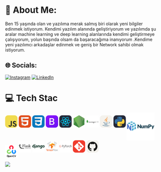 # 💫 About Me:
Ben 15 yaşında olan ve yazılıma merak salmış biri olarak yeni bilgiler edinmek istiyorum. Kendimi yazılım alanında geliştiriyorum ve yazılımda şu aralar machine learning ve deep learning alanlarında kendimi geliştirmeye çalışıyorum, yolun başında olsam da başaracağıma inanıyorum .Kendime yeni yazılımcı arkadaşlar edinmek ve geniş bir Network sahibi olmak istiyorum.


## 🌐 Socials:
[![Instagram](https://img.shields.io/badge/Instagram-%23E4405F.svg?logo=Instagram&logoColor=white)](https://instagram.com/yusa_gulgor)
[![LinkedIn](https://img.shields.io/badge/LinkedIn-%230077B5.svg?logo=linkedin&logoColor=white)](https://linkedin.com/in/yüşa-mervan-gülgör-9685a323b/)
# 💻 Tech Stac
<code><img height="40" src="https://raw.githubusercontent.com/tandpfun/skill-icons/59059d9d1a2c092696dc66e00931cc1181a4ce1f/icons/JavaScript.svg"></code>
<code><img height="40" src="https://raw.githubusercontent.com/tandpfun/skill-icons/59059d9d1a2c092696dc66e00931cc1181a4ce1f/icons/HTML.svg"></code>
<code><img height="40" src="https://raw.githubusercontent.com/tandpfun/skill-icons/59059d9d1a2c092696dc66e00931cc1181a4ce1f/icons/CSS.svg"></code>
<code><img height="40" src="https://raw.githubusercontent.com/tandpfun/skill-icons/59059d9d1a2c092696dc66e00931cc1181a4ce1f/icons/Bootstrap.svg"></code>
<code><img height="40" src="https://raw.githubusercontent.com/tandpfun/skill-icons/59059d9d1a2c092696dc66e00931cc1181a4ce1f/icons/React-Dark.svg"></code>
<img src="https://github.com/github/explore/raw/main/topics/nodejs/nodejs.png" alt="nodejs" width="40" height="40"/>
<img src="https://github.com/github/explore/raw/main/topics/mongodb/mongodb.png" alt="MongoDB" width="40" height="40"/>
<img height="40" src="https://raw.githubusercontent.com/tandpfun/skill-icons/59059d9d1a2c092696dc66e00931cc1181a4ce1f/icons/Java-Light.svg">
<img height="40" src="https://raw.githubusercontent.com/tandpfun/skill-icons/59059d9d1a2c092696dc66e00931cc1181a4ce1f/icons/Python-Dark.svg">
<img align="center" src='https://github.com/devicons/devicon/blob/master/icons/numpy/numpy-original-wordmark.svg' width="90" height="90">
<img align="center" src="https://github.com/devicons/devicon/blob/master/icons/opencv/opencv-original-wordmark.svg" width="40" height="40">
<img src="https://github.com/github/explore/raw/main/topics/flask/flask.png" alt="flask" width="40" height="40"/>
<img src="https://github.com/github/explore/raw/main/topics/django/django.png" alt="Django" width="40" height="40"/>
<img src="https://github.com/github/explore/raw/main/topics/tensorflow/tensorflow.png" alt="TensorFlow" width="40" height="40"/>
<img src="https://github.com/github/explore/raw/main/topics/pytorch/pytorch.png" alt="PyTorch" width="40" height="40"/>
<code><img height="40" src="https://raw.githubusercontent.com/tandpfun/skill-icons/59059d9d1a2c092696dc66e00931cc1181a4ce1f/icons/Git.svg"></code>
<code><img height="40" src="https://raw.githubusercontent.com/tandpfun/skill-icons/59059d9d1a2c092696dc66e00931cc1181a4ce1f/icons/Github-Light.svg"></code>

![](https://github-readme-stats.vercel.app/api/top-langs/?username=yusagulgor&theme=default&hide_border=true&include_all_commits=false&count_private=false&layout=compact)


